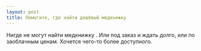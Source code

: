 ```yaml
---
layout: post 
title: Помогите, где найти дешёвый медкнижку 
--- 
```

Нигде не могут найти медкнижку . Или под заказ и ждать долго, или по заоблачным ценам. Хочется чего-то более доступного.
